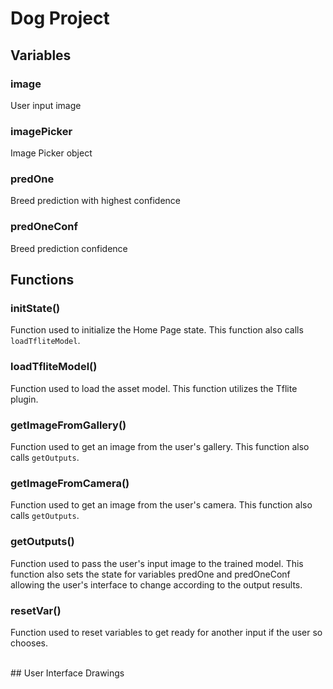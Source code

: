 # Dog Project

## Variables
### image
User input image
### imagePicker
Image Picker object
### predOne
Breed prediction with highest confidence
### predOneConf
Breed prediction confidence
<br>

## Functions
### initState()
Function used to initialize the Home Page state. This function also calls `loadTfliteModel`.

### loadTfliteModel()
Function used to load the asset model. This function utilizes the Tflite plugin.

### getImageFromGallery()
Function used to get an image from the user's gallery. This function also calls `getOutputs`.

### getImageFromCamera()
Function used to get an image from the user's camera. This function also calls `getOutputs`.

### getOutputs()
Function used to pass the user's input image to the trained model. This function also sets the state for variables predOne and predOneConf allowing the user's interface to change according to the output results.

### resetVar()
Function used to reset variables to get ready for another input if the user so chooses.

<br>
## User Interface Drawings
